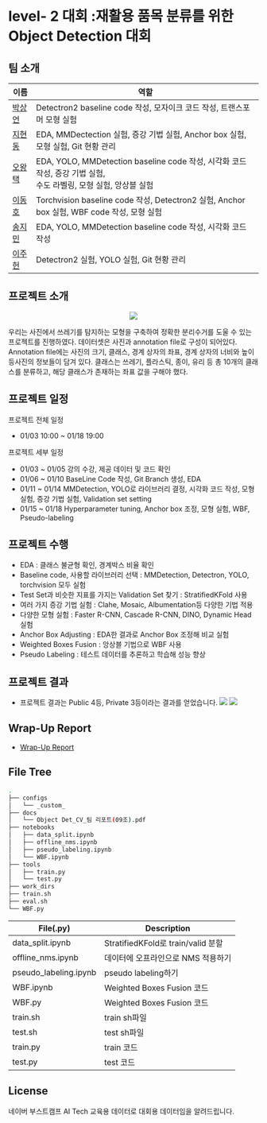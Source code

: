 # level- 2 대회 :재활용 품목 분류를 위한 Object Detection 대회

## 팀 소개
| 이름 | 역할 |
| ---- | --- |
| [박상언](https://github.com/PSangEon) | Detectron2 baseline code 작성, 모자이크 코드 작성, 트랜스포머 모형 실험 |
| [지현동](https://github.com/tolfromj) | EDA, MMDectection 실험, 증강 기법 실험, Anchor box 실험, 모형 실험, Git 현황 관리 |
| [오왕택](https://github.com/ohkingtaek) | EDA, YOLO, MMDetection baseline code 작성, 시각화 코드 작성, 증강 기법 실험,</br>수도 라벨링, 모형 실험, 앙상블 실험 |
| [이동호](https://github.com/as9786) | Torchvision baseline code 작성, Detectron2 실험, Anchor box 실험, WBF code 작성, 모형 실험 |
| [송지민](https://github.com/Remiing) | EDA, YOLO, MMDetection baseline code 작성, 시각화 코드 작성 |
| [이주헌](https://github.com/LeeJuheonT6138) | Detectron2 실험, YOLO 실험, Git 현황 관리 |

## 프로젝트 소개
<p align="center">
<img src="https://github.com/boostcampaitech6/level2-objectdetection-cv-09/assets/49676680/6f27ddee-6f75-4a61-b3d7-31c2951a0235">
</p>

우리는 사진에서 쓰레기를 탐지하는 모형을 구축하여 정확한 분리수거를 도울 수 있는 프로젝트를 진행하였다. 데이터셋은 사진과 annotation file로 구성이 되어있다. Annotation file에는 사진의 크기, 클래스, 경계 상자의 좌표, 경계 상자의 너비와 높이 등사진의 정보들이 담겨 있다. 클래스는 쓰레기, 플라스틱, 종이, 유리 등 총 10개의 클래스를 분류하고, 해당 클래스가 존재하는 좌표 값을 구해야 했다.  

## 프로젝트 일정
프로젝트 전체 일정
- 01/03 10:00 ~ 01/18 19:00

프로젝트 세부 일정
- 01/03 ~ 01/05 강의 수강, 제공 데이터 및 코드 확인
- 01/06 ~ 01/10 BaseLine Code 작성, Git Branch 생성, EDA
- 01/11 ~ 01/14 MMDetection, YOLO로 라이브러리 결정, 시각화 코드 작성, 모형 실험, 증강 기법 실험, Validation set setting
- 01/15 ~ 01/18 Hyperparameter tuning, Anchor box 조정, 모형 실험, WBF, Pseudo-labeling

## 프로젝트 수행
- EDA : 클래스 불균형 확인, 경계박스 비율 확인
- Baseline code, 사용할 라이브러리 선택 : MMDetection, Detectron, YOLO, torchvision 모두 실험
- Test Set과 비슷한 지표를 가지는 Validation Set 찾기 : StratifiedKFold 사용
- 여러 가지 증강 기법 실험 : Clahe, Mosaic, Albumentation등 다양한 기법 적용
- 다양한 모형 실험 : Faster R-CNN, Cascade R-CNN, DINO, Dynamic Head 실험
- Anchor Box Adjusting : EDA한 결과로 Anchor Box 조정해 비교 실험
- Weighted Boxes Fusion : 앙상블 기법으로 WBF 사용
- Pseudo Labeling : 테스트 데이터를 추론하고 학습해 성능 향상

## 프로젝트 결과
- 프로젝트 결과는 Public 4등, Private 3등이라는 결과를 얻었습니다.
![](https://github.com/boostcampaitech6/level2-objectdetection-cv-09/assets/49676680/bd476ae8-2d62-4cb0-bb49-99c92b22176c)
![](https://github.com/boostcampaitech6/level2-objectdetection-cv-09/assets/49676680/328b1ab6-d9f4-41f3-aeb3-e9fe1e403fc6)


## Wrap-Up Report

- [Wrap-Up Report](https://github.com/boostcampaitech6/level2-objectdetection-cv-09/blob/354361d4feaaadf95b188c8d9957090641bbe2db/docs/Object%20Det_CV_%ED%8C%80%20%EB%A6%AC%ED%8F%AC%ED%8A%B8(09%EC%A1%B0).pdf)

## File Tree

```bash
.
├── configs
│   └── _custom_
├── docs
│   └── Object Det_CV_팀 리포트(09조).pdf
├── notebooks
│   ├── data_split.ipynb
│   ├── offline_nms.ipynb
│   ├── pseudo_labeling.ipynb
│   └── WBF.ipynb
├── tools
│   ├── train.py
│   └── test.py
├── work_dirs
├── train.sh
├── eval.sh
└── WBF.py
```

| File(.py) | Description |
| --- | --- |
| data_split.ipynb | StratifiedKFold로 train/valid 분할 |
| offline_nms.ipynb | 데이터에 오프라인으로 NMS 적용하기 |
| pseudo_labeling.ipynb | pseudo labeling하기 |
| WBF.ipynb | Weighted Boxes Fusion 코드 |
| WBF.py | Weighted Boxes Fusion 코드 |
| train.sh | train sh파일 |
| test.sh | test sh파일 |
| train.py | train 코드 |
| test.py | test 코드 |

## License
네이버 부스트캠프 AI Tech 교육용 데이터로 대회용 데이터임을 알려드립니다.
